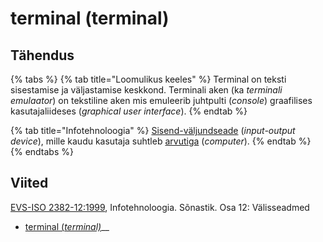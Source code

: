 # terminal (terminal)

## Tähendus

{% tabs %}
{% tab title="Loomulikus keeles" %}
Terminal on teksti sisestamise ja väljastamise keskkond. Terminali aken (ka _terminali emulaator_) on tekstiline aken mis emuleerib juhtpulti (_console_) graafilises kasutajaliideses (_graphical user interface_).
{% endtab %}

{% tab title="Infotehnoloogia" %}
[Sisend-väljundseade](sisend-vaeljundseade-input-output-device.md) (_input-output device_), mille kaudu kasutaja suhtleb [arvutiga](arvuti-computer.md) (_computer_).
{% endtab %}
{% endtabs %}



## Viited

[EVS-ISO 2382-12:1999](http://www.evs.ee/tooted/evs-iso-2382-12-1999), Infotehnoloogia. Sõnastik. Osa 12: Välisseadmed&#x20;

* [terminal (_terminal)_](https://www.eki.ee/dict/its/index.cgi?Q=D2652667-6C03-1014-88DC-FC5F0DBED45A\&F=GUID\&C01=1\&C02=0\&C10=1)__
